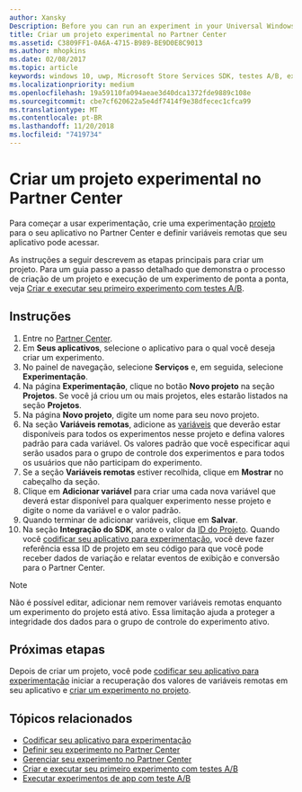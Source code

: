 ```yaml
---
author: Xansky
Description: Before you can run an experiment in your Universal Windows Platform (UWP) app with A/B testing, you must create a project and define your remote variables in Partner Center.
title: Criar um projeto experimental no Partner Center
ms.assetid: C3809FF1-0A6A-4715-B989-BE9D0E8C9013
ms.author: mhopkins
ms.date: 02/08/2017
ms.topic: article
keywords: windows 10, uwp, Microsoft Store Services SDK, testes A/B, experimentos
ms.localizationpriority: medium
ms.openlocfilehash: 19a59110fa094aeae3d40dca1372fde9889c108e
ms.sourcegitcommit: cbe7cf620622a5e4df7414f9e38dfecec1cfca99
ms.translationtype: MT
ms.contentlocale: pt-BR
ms.lasthandoff: 11/20/2018
ms.locfileid: "7419734"
---
```

# <a name="create-an-experiment-project-in-partner-center"></a>Criar um projeto experimental no Partner Center

Para começar a usar experimentação, crie uma experimentação [projeto](run-app-experiments-with-a-b-testing.md#terms) para o seu aplicativo no Partner Center e definir variáveis remotas que seu aplicativo pode acessar.

As instruções a seguir descrevem as etapas principais para criar um projeto. Para um guia passo a passo detalhado que demonstra o processo de criação de um projeto e execução de um experimento de ponta a ponta, veja [Criar e executar seu primeiro experimento com testes A/B](create-and-run-your-first-experiment-with-a-b-testing.md).

## <a name="instructions"></a>Instruções

1. Entre no [Partner Center](https://partner.microsoft.com/dashboard).
2. Em **Seus aplicativos**, selecione o aplicativo para o qual você deseja criar um experimento.
3. No painel de navegação, selecione **Serviços** e, em seguida, selecione **Experimentação**.
4. Na página **Experimentação**, clique no botão **Novo projeto** na seção **Projetos**. Se você já criou um ou mais projetos, eles estarão listados na seção **Projetos**.
5. Na página **Novo projeto**, digite um nome para seu novo projeto.
6. Na seção **Variáveis remotas**, adicione as [variáveis](run-app-experiments-with-a-b-testing.md#terms) que deverão estar disponíveis para todos os experimentos nesse projeto e defina valores padrão para cada variável. Os valores padrão que você especificar aqui serão usados para o grupo de controle dos experimentos e para todos os usuários que não participam do experimento.
  1. Se a seção **Variáveis remotas** estiver recolhida, clique em **Mostrar** no cabeçalho da seção.
  2. Clique em **Adicionar variável** para criar uma cada nova variável que deverá estar disponível para qualquer experimento nesse projeto e digite o nome da variável e o valor padrão.
  3. Quando terminar de adicionar variáveis, clique em **Salvar**.
3. Na seção **Integração do SDK**, anote o valor da [ID do Projeto](run-app-experiments-with-a-b-testing.md#terms). Quando você [codificar seu aplicativo para experimentação](code-your-experiment-in-your-app.md), você deve fazer referência essa ID de projeto em seu código para que você pode receber dados de variação e relatar eventos de exibição e conversão para o Partner Center.

> [!NOTE]
> Não é possível editar, adicionar nem remover variáveis remotas enquanto um experimento do projeto está ativo. Essa limitação ajuda a proteger a integridade dos dados para o grupo de controle do experimento ativo.


## <a name="next-steps"></a>Próximas etapas

Depois de criar um projeto, você pode [codificar seu aplicativo para experimentação](code-your-experiment-in-your-app.md) iniciar a recuperação dos valores de variáveis remotas em seu aplicativo e [criar um experimento no projeto](define-your-experiment-in-the-dev-center-dashboard.md).

## <a name="related-topics"></a>Tópicos relacionados

* [Codificar seu aplicativo para experimentação](code-your-experiment-in-your-app.md)
* [Definir seu experimento no Partner Center](define-your-experiment-in-the-dev-center-dashboard.md)
* [Gerenciar seu experimento no Partner Center](manage-your-experiment.md)
* [Criar e executar seu primeiro experimento com testes A/B](create-and-run-your-first-experiment-with-a-b-testing.md)
* [Executar experimentos de app com teste A/B](run-app-experiments-with-a-b-testing.md)
